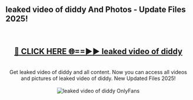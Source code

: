 <h2>leaked video of diddy And Photos - Update Files 2025!</h2>
<br>
<div align="center">
<h2><a href="https://betterlinks.top/A2PfLJ" rel="nofollow">🔴 CLICK HERE 🌐==►► leaked video of diddy</a></h2>
<br>
Get leaked video of diddy and all content. Now you can access all videos and pictures of leaked video of diddy. New Updated Files 2025!
<br>
<br>
<a href="https://betterlinks.top/A2PfLJ" rel="nofollow" data-target="animated-image.originalLink"><img src="https://i.imgur.com/dJHk4Zq.gif" alt="leaked video of diddy OnlyFans" style="max-width: 100%; display: inline-block;" data-target="animated-image.originalImage"></a>
</div>
<br>